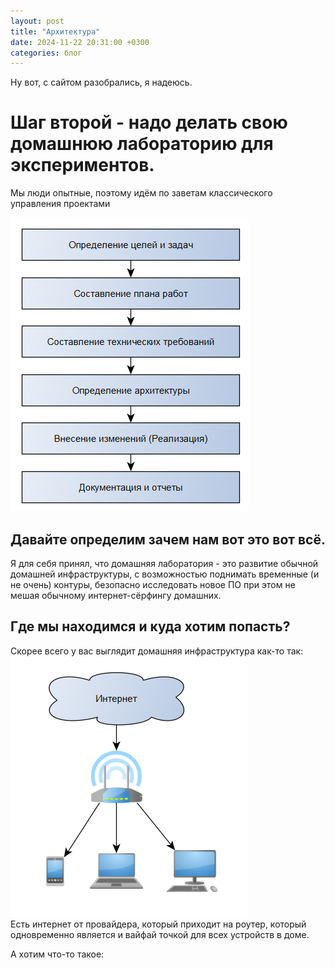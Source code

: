 ```yaml
---
layout: post
title: "Архитектура"
date: 2024-11-22 20:31:00 +0300
categories: блог
---
```

Ну вот, с сайтом разобрались, я надеюсь.  

# Шаг второй - надо делать свою домашнюю лабораторию для экспериментов.

Мы люди опытные, поэтому идём по заветам классического управления проектами

![2024-11-22-1.png](/img/2024-11-22-1.png)

## Давайте определим зачем нам вот это вот всё.  
Я для себя принял, что домашняя лаборатория - это развитие обычной домашней инфраструктуры, с возможностью поднимать временные (и не очень) контуры, безопасно исследовать новое ПО при этом не мешая обычному интернет-сёрфингу домашних.

## Где мы находимся и куда хотим попасть?  
Скорее всего у вас выглядит домашняя инфраструктура как-то так:  
![2024-11-22-2](/img/2024-11-22-2.png)  
Есть интернет от провайдера, который приходит на роутер, который одновременно является и вайфай точкой для всех устройств в доме.

А хотим что-то такое: